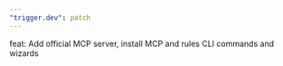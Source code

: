 ```yaml
---
"trigger.dev": patch
---
```


feat: Add official MCP server, install MCP and rules CLI commands and wizards
